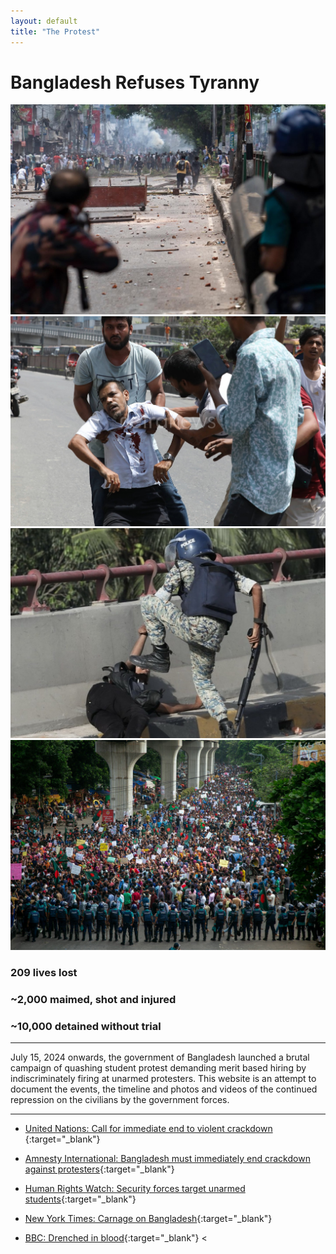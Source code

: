 ```yaml
---
layout: default
title: "The Protest"
---
```


<style>
.gallery {
  img {
    &:nth-of-type(1) {
      object-position: center 30%;
    }
    &:nth-of-type(2) {
      object-position: center 30%;
    }
    &:nth-of-type(3) {
      object-position: center 40%;
    }
    &:nth-of-type(4) {
      object-position: center 80%;
    }
  }
}
</style>

# Bangladesh Refuses Tyranny

<section class="gallery">
    <img src="/assets/images/home/04_firing_at_protesters.JPG" alt="Police firing at the protesters" fetchpriority="high" loading="eager">
    <img src="/assets/images/home/03_shot_pedestrian.jpeg" alt="Pedestrian shot" fetchpriority="high" loading="eager">
    <img src="/assets/images/home/02_stomping_protesters.jpeg" alt="Police stomping protesters" fetchpriority="high" loading="eager">
    <img src="/assets/images/home/01_20240716_dhaka_university.jpeg" alt="Dhaka University, 16 July 2024" fetchpriority="high" loading="eager">
</section>

### 209 lives lost

### ~2,000 maimed, shot and injured

### ~10,000 detained without trial

---

July 15, 2024 onwards, the government of Bangladesh launched a brutal campaign of quashing student protest demanding merit based hiring by indiscriminately firing at unarmed protesters. This website is an attempt to document the events, the timeline and photos and videos of the continued repression on the civilians by the government forces.

---

- [United Nations: Call for immediate end to violent crackdown ](https://www.ohchr.org/en/press-releases/2024/07/bangladesh-un-experts-call-immediate-end-violent-crackdown-and-full){:target="\_blank"}

- [Amnesty International: Bangladesh must immediately end crackdown against protesters](https://www.amnesty.org/en/petition/bangladesh-must-immediately-end-crackdown-against-protesters/){:target="\_blank"}

- [Human Rights Watch: Security forces target unarmed students](https://www.hrw.org/news/2024/07/22/bangladesh-security-forces-target-unarmed-students){:target="\_blank"}

- [New York Times: Carnage on Bangladesh](https://www.nytimes.com/2024/07/23/world/asia/bangladesh-protests-sheikh-hasina.html){:target="\_blank"}

- [BBC: Drenched in blood](https://www.bbc.com/news/articles/c4ng5v03gd4o){:target="\_blank"}
  <
